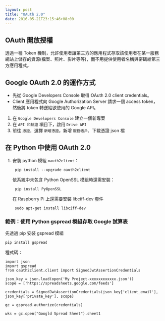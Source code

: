 ```yaml
---
layout: post
title: "OAuth 2.0"
date: 2016-05-21T23:15:46+08:00
---
```

## OAuth 開放授權
透過一種 Token 機制，允許使用者讓第三方的應用程式存取該使用者在某一服務網站上儲存的資源(檔案、照片、影片等等)，而不用提供使用者名稱與密碼給第三方應用程式。

## Google OAuth 2.0 的運作方式
- 先從 Google Developers Console 取得 OAuth 2.0 client credentials。
-  Client 應用程式向 Google Authorization Server 請求一個 access token，然後將 token 轉送給欲使用的 Google API。

1. 在 `Google Developers Console` 建立一個新專案
2. 在 `API 和驗證` 項目下，啟用 `Drive API`
3. 前往 `憑證`，選擇 `新增憑證`，新增 `服務帳戶`，下載憑證 json 檔

## 在 Python 中使用 OAuth 2.0
1. 安裝 python 模組 `oauth2client`：

		pip install --upgrade oauth2client

	依系統中未包含 Python OpenSSL 模組時還需安裝：

		pip install PyOpenSSL
	
	在 Raspberry Pi 上還需要安裝 libciff-dev 套件
	
		sudo apt-get install libciff-dev

### 範例：使用 Python gspread 模組存取 Google 試算表

先透過 pip 安裝 gspread 模組

	pip install gspread

程式碼：

	import json
	import gspread
	from oauth2client.client import SignedJwtAssertionCredentials

	json_key = json.load(open('My Project-xxxxxxxxxxxx.json'))
	scope = ['https://spreadsheets.google.com/feeds']

	credentials = SignedJwtAssertionCredentials(json_key['client_email'], json_key['private_key'], scope)

	gc = gspread.authorize(credentials)

	wks = gc.open("Googld Spread Sheet").sheet1
